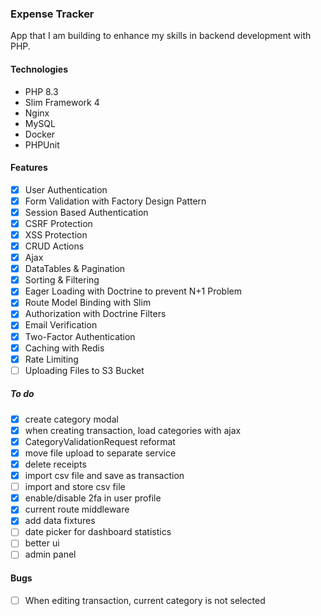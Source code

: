 ### Expense Tracker

App that I am building to enhance my skills in backend development with PHP.

#### Technologies

- PHP 8.3
- Slim Framework 4
- Nginx
- MySQL
- Docker
- PHPUnit

#### Features

- [x] User Authentication
- [x] Form Validation with Factory Design Pattern
- [x] Session Based Authentication
- [x] CSRF Protection
- [x] XSS Protection
- [x] CRUD Actions
- [x] Ajax
- [x] DataTables & Pagination
- [x] Sorting & Filtering
- [x] Eager Loading with Doctrine to prevent N+1 Problem
- [x] Route Model Binding with Slim
- [x] Authorization with Doctrine Filters
- [x] Email Verification
- [x] Two-Factor Authentication
- [x] Caching with Redis
- [x] Rate Limiting
- [ ] Uploading Files to S3 Bucket

##### To do

- [x] create category modal
- [x] when creating transaction, load categories with ajax
- [x] CategoryValidationRequest reformat
- [x] move file upload to separate service
- [x] delete receipts
- [x] import csv file and save as transaction
- [ ] import and store csv file
- [x] enable/disable 2fa in user profile
- [x] current route middleware
- [x] add data fixtures
- [ ] date picker for dashboard statistics
- [ ] better ui 
- [ ] admin panel

#### Bugs

- [ ] When editing transaction, current category is not selected